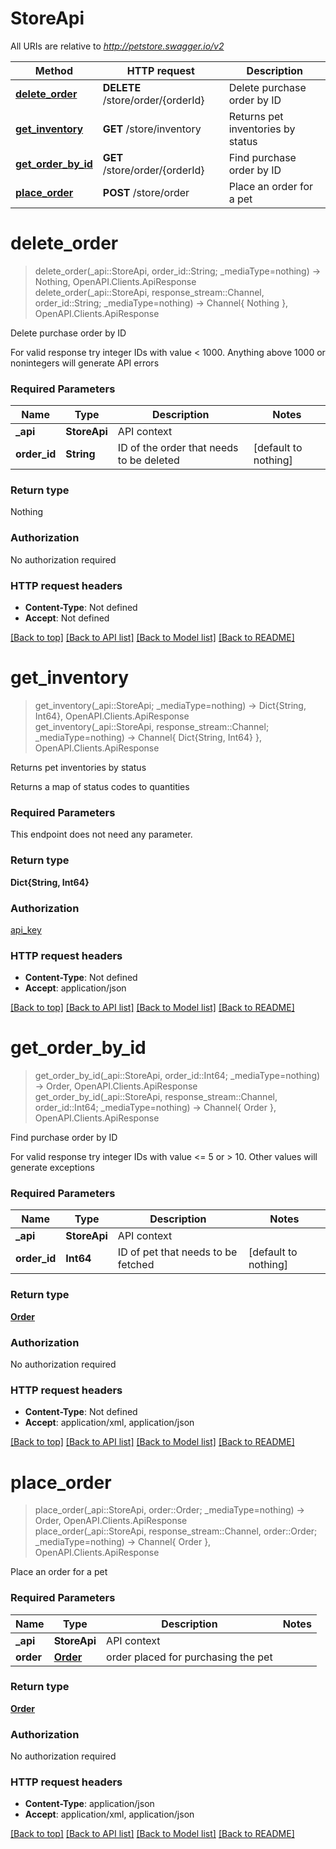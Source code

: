 # StoreApi

All URIs are relative to *http://petstore.swagger.io/v2*

Method | HTTP request | Description
------------- | ------------- | -------------
[**delete_order**](StoreApi.md#delete_order) | **DELETE** /store/order/{orderId} | Delete purchase order by ID
[**get_inventory**](StoreApi.md#get_inventory) | **GET** /store/inventory | Returns pet inventories by status
[**get_order_by_id**](StoreApi.md#get_order_by_id) | **GET** /store/order/{orderId} | Find purchase order by ID
[**place_order**](StoreApi.md#place_order) | **POST** /store/order | Place an order for a pet


# **delete_order**
> delete_order(_api::StoreApi, order_id::String; _mediaType=nothing) -> Nothing, OpenAPI.Clients.ApiResponse <br/>
> delete_order(_api::StoreApi, response_stream::Channel, order_id::String; _mediaType=nothing) -> Channel{ Nothing }, OpenAPI.Clients.ApiResponse

Delete purchase order by ID

For valid response try integer IDs with value < 1000. Anything above 1000 or nonintegers will generate API errors

### Required Parameters

Name | Type | Description  | Notes
------------- | ------------- | ------------- | -------------
 **_api** | **StoreApi** | API context | 
**order_id** | **String**| ID of the order that needs to be deleted | [default to nothing]

### Return type

Nothing

### Authorization

No authorization required

### HTTP request headers

 - **Content-Type**: Not defined
 - **Accept**: Not defined

[[Back to top]](#) [[Back to API list]](../README.md#api-endpoints) [[Back to Model list]](../README.md#models) [[Back to README]](../README.md)

# **get_inventory**
> get_inventory(_api::StoreApi; _mediaType=nothing) -> Dict{String, Int64}, OpenAPI.Clients.ApiResponse <br/>
> get_inventory(_api::StoreApi, response_stream::Channel; _mediaType=nothing) -> Channel{ Dict{String, Int64} }, OpenAPI.Clients.ApiResponse

Returns pet inventories by status

Returns a map of status codes to quantities

### Required Parameters
This endpoint does not need any parameter.

### Return type

**Dict{String, Int64}**

### Authorization

[api_key](../README.md#api_key)

### HTTP request headers

 - **Content-Type**: Not defined
 - **Accept**: application/json

[[Back to top]](#) [[Back to API list]](../README.md#api-endpoints) [[Back to Model list]](../README.md#models) [[Back to README]](../README.md)

# **get_order_by_id**
> get_order_by_id(_api::StoreApi, order_id::Int64; _mediaType=nothing) -> Order, OpenAPI.Clients.ApiResponse <br/>
> get_order_by_id(_api::StoreApi, response_stream::Channel, order_id::Int64; _mediaType=nothing) -> Channel{ Order }, OpenAPI.Clients.ApiResponse

Find purchase order by ID

For valid response try integer IDs with value <= 5 or > 10. Other values will generate exceptions

### Required Parameters

Name | Type | Description  | Notes
------------- | ------------- | ------------- | -------------
 **_api** | **StoreApi** | API context | 
**order_id** | **Int64**| ID of pet that needs to be fetched | [default to nothing]

### Return type

[**Order**](Order.md)

### Authorization

No authorization required

### HTTP request headers

 - **Content-Type**: Not defined
 - **Accept**: application/xml, application/json

[[Back to top]](#) [[Back to API list]](../README.md#api-endpoints) [[Back to Model list]](../README.md#models) [[Back to README]](../README.md)

# **place_order**
> place_order(_api::StoreApi, order::Order; _mediaType=nothing) -> Order, OpenAPI.Clients.ApiResponse <br/>
> place_order(_api::StoreApi, response_stream::Channel, order::Order; _mediaType=nothing) -> Channel{ Order }, OpenAPI.Clients.ApiResponse

Place an order for a pet



### Required Parameters

Name | Type | Description  | Notes
------------- | ------------- | ------------- | -------------
 **_api** | **StoreApi** | API context | 
**order** | [**Order**](Order.md)| order placed for purchasing the pet | 

### Return type

[**Order**](Order.md)

### Authorization

No authorization required

### HTTP request headers

 - **Content-Type**: application/json
 - **Accept**: application/xml, application/json

[[Back to top]](#) [[Back to API list]](../README.md#api-endpoints) [[Back to Model list]](../README.md#models) [[Back to README]](../README.md)

